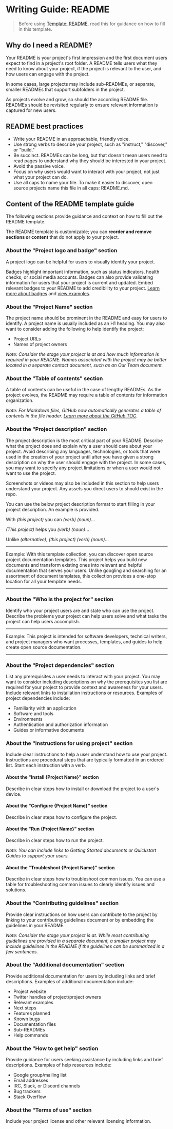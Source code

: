 # Writing Guide: README

>Before using [Template: README](./template_readme.md), read this for guidance on how to fill in this template.

## Why do I need a README?

Your README is your project's first impression and the first document users expect to find in a project's root folder. A README tells users what they need to know about your project, if the project is relevant to the user, and how users can engage with the project.

In some cases, large projects may include sub-READMEs, or separate, smaller READMEs that support subfolders in the project.

As projects evolve and grow, so should the according README file. READMEs should be revisited regularly to ensure relevant information is captured for new users.

## README best practices

* Write your README in an approachable, friendly voice.
* Use strong verbs to describe your project, such as "instruct," "discover," or "build."
* Be succinct. READMEs can be long, but that doesn't mean users need to read pages to understand why they should be interested in your project.
* Avoid the passive voice.
* Focus on why users would want to interact with your project, not just what your project can do.
* Use all caps to name your file. To make it easier to discover, open source projects name this file in all caps: README.md.

## Content of the README template guide

The following sections provide guidance and context on how to fill out the README template.

The README template is customizable; you can **reorder and remove sections or content** that do not apply to your project.

### About the "Project logo and badge" section

A project logo can be helpful for users to visually identify your project.

Badges highlight important information, such as status indicators, health checks, or social media accounts. Badges can also provide validating information for users that your project is current and updated. Embed relevant badges to your README to add credibility to your project. [Learn more about badges](https://github.com/badges/shields) and [view examples](https://github.com/dwyl/repo-badges).

### About the "Project Name" section

The project name should be prominent in the README and easy for users to identify. A project name is usually included as an H1 heading. You may also want to consider adding the following to help identify the project:

* Project URLs
* Names of project owners

_Note: Consider the stage your project is at and how much information is required in your README. Names associated with the project may be better located in a separate contact document, such as an Our Team document._

### About the "Table of contents" section

A table of contents can be useful in the case of lengthy READMEs. As the project evolves, the README may require a table of contents for information organization.

_Note: For Markdown files, GitHub now automatically generates a table of contents in the file header. [Learn more about the GitHub TOC](https://github.blog/changelog/2021-04-13-table-of-contents-support-in-markdown-files/)_.

### About the "Project description" section

The project description is the most critical part of your README. Describe what the project does and explain why a user should care about your project. Avoid describing any languages, technologies, or tools that were used in the creation of your project until after you have given a strong description on why the user should engage with the project. In some cases, you may want to specify any project limitations or when a user would not want to use the project.

Screenshots or videos may also be included in this section to help users understand your project. Any assets you direct users to should exist in the repo.

You can use the below project description format to start filling in your project description. An example is provided.

With _(this project)_ you can _(verb)_ _(noun)_...

_(This project)_ helps you _(verb)_ _(noun)_...

Unlike _(alternative)_, _(this project)_ _(verb)_ _(noun)_...

---

Example: With this template collection, you can discover open source project documentation templates. This project helps you build new documents and transform existing ones into relevant and helpful documentation that serves your users. Unlike googling and searching for an assortment of document templates, this collection provides a one-stop location for all your template needs.

---

### About the "Who is the project for" section

Identify who your project users are and state who can use the project. Describe the problems your project can help users solve and what tasks the project can help users accomplish.

---

Example: This project is intended for software developers, technical writers, and project managers who want processes, templates, and guides to help create open source documentation.

---

### About the "Project dependencies" section

List any prerequisites a user needs to interact with your project. You may want to consider including descriptions on why the prerequisites you list are required for your project to provide context and awareness for your users. Include relevant links to installation instructions or resources. Examples of project dependencies include:

* Familiarity with an application
* Software and tools
* Environments
* Authentication and authorization information
* Guides or informative documents

### About the "Instructions for using project" section

Include clear instructions to help a user understand how to use your project. Instructions are procedural steps that are typically formatted in an ordered list. Start each instruction with a verb.

#### About the "Install {Project Name}" section

Describe in clear steps how to install or download the project to a user's device.

#### About the "Configure {Project Name}" section

Describe in clear steps how to configure the project.

#### About the "Run {Project Name}" section

Describe in clear steps how to run the project.

_Note: You can include links to Getting Started documents or Quickstart Guides to support your users._

#### About the "Troubleshoot {Project Name}" section

Describe in clear steps how to troubleshoot common issues. You can use a table for troubleshooting common issues to clearly identify issues and solutions.

### About the "Contributing guidelines" section

Provide clear instructions on how users can contribute to the project by linking to your contributing guidelines document or by embedding the guidelines in your README.

_Note: Consider the stage your project is at. While most contributing guidelines are provided in a separate document, a smaller project may include guidelines in the README if the guidelines can be summarized in a few sentences._

### About the "Additional documentation" section

Provide additional documentation for users by including links and brief descriptions. Examples of additional documentation include:

* Project website
* Twitter handles of project/project owners
* Relevant examples
* Next steps
* Features planned
* Known bugs
* Documentation files
* Sub-READMEs
* Help commands

### About the "How to get help" section

Provide guidance for users seeking assistance by including links and brief descriptions. Examples of help resources include:

* Google group/mailing list
* Email addresses
* IRC, Slack, or Discord channels
* Bug trackers
* Stack Overflow

### About the "Terms of use" section

Include your project license and other relevant licensing information.
